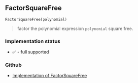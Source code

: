 ## FactorSquareFree 

```
FactorSquareFree(polynomial)
```

> factor the polynomial expression `polynomial` square free.

### Implementation status

* &#x2705; - full supported

### Github

* [Implementation of FactorSquareFree](https://github.com/axkr/symja_android_library/blob/master/symja_android_library/matheclipse-core/src/main/java/org/matheclipse/core/builtin/Algebra.java#L2557) 
